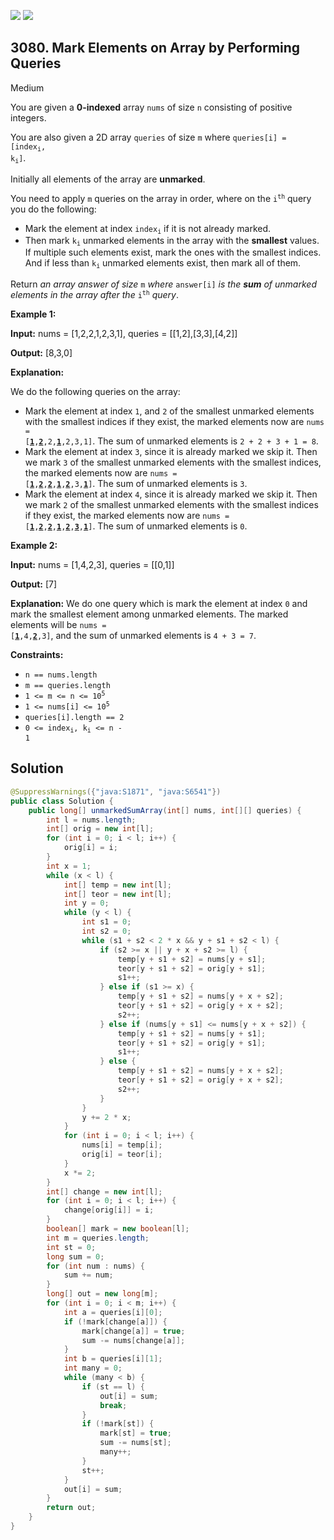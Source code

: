 [![](https://img.shields.io/github/stars/javadev/LeetCode-in-Java?label=Stars&style=flat-square)](https://github.com/javadev/LeetCode-in-Java)
[![](https://img.shields.io/github/forks/javadev/LeetCode-in-Java?label=Fork%20me%20on%20GitHub%20&style=flat-square)](https://github.com/javadev/LeetCode-in-Java/fork)

## 3080\. Mark Elements on Array by Performing Queries

Medium

You are given a **0-indexed** array `nums` of size `n` consisting of positive integers.

You are also given a 2D array `queries` of size `m` where <code>queries[i] = [index<sub>i</sub>, k<sub>i</sub>]</code>.

Initially all elements of the array are **unmarked**.

You need to apply `m` queries on the array in order, where on the <code>i<sup>th</sup></code> query you do the following:

*   Mark the element at index <code>index<sub>i</sub></code> if it is not already marked.
*   Then mark <code>k<sub>i</sub></code> unmarked elements in the array with the **smallest** values. If multiple such elements exist, mark the ones with the smallest indices. And if less than <code>k<sub>i</sub></code> unmarked elements exist, then mark all of them.

Return _an array answer of size_ `m` _where_ `answer[i]` _is the **sum** of unmarked elements in the array after the_ <code>i<sup>th</sup></code> _query_.

**Example 1:**

**Input:** nums = [1,2,2,1,2,3,1], queries = \[\[1,2],[3,3],[4,2]]

**Output:** [8,3,0]

**Explanation:**

We do the following queries on the array:

*   Mark the element at index `1`, and `2` of the smallest unmarked elements with the smallest indices if they exist, the marked elements now are <code>nums = [**<ins>1</ins>**,<ins>**2**</ins>,2,<ins>**1**</ins>,2,3,1]</code>. The sum of unmarked elements is `2 + 2 + 3 + 1 = 8`.
*   Mark the element at index `3`, since it is already marked we skip it. Then we mark `3` of the smallest unmarked elements with the smallest indices, the marked elements now are <code>nums = [**<ins>1</ins>**,<ins>**2**</ins>,<ins>**2**</ins>,<ins>**1**</ins>,<ins>**2**</ins>,3,**<ins>1</ins>**]</code>. The sum of unmarked elements is `3`.
*   Mark the element at index `4`, since it is already marked we skip it. Then we mark `2` of the smallest unmarked elements with the smallest indices if they exist, the marked elements now are <code>nums = [**<ins>1</ins>**,<ins>**2**</ins>,<ins>**2**</ins>,<ins>**1**</ins>,<ins>**2**</ins>,**<ins>3</ins>**,<ins>**1**</ins>]</code>. The sum of unmarked elements is `0`.

**Example 2:**

**Input:** nums = [1,4,2,3], queries = \[\[0,1]]

**Output:** [7]

**Explanation:** We do one query which is mark the element at index `0` and mark the smallest element among unmarked elements. The marked elements will be <code>nums = [**<ins>1</ins>**,4,<ins>**2**</ins>,3]</code>, and the sum of unmarked elements is `4 + 3 = 7`.

**Constraints:**

*   `n == nums.length`
*   `m == queries.length`
*   <code>1 <= m <= n <= 10<sup>5</sup></code>
*   <code>1 <= nums[i] <= 10<sup>5</sup></code>
*   `queries[i].length == 2`
*   <code>0 <= index<sub>i</sub>, k<sub>i</sub> <= n - 1</code>

## Solution

```java
@SuppressWarnings({"java:S1871", "java:S6541"})
public class Solution {
    public long[] unmarkedSumArray(int[] nums, int[][] queries) {
        int l = nums.length;
        int[] orig = new int[l];
        for (int i = 0; i < l; i++) {
            orig[i] = i;
        }
        int x = 1;
        while (x < l) {
            int[] temp = new int[l];
            int[] teor = new int[l];
            int y = 0;
            while (y < l) {
                int s1 = 0;
                int s2 = 0;
                while (s1 + s2 < 2 * x && y + s1 + s2 < l) {
                    if (s2 >= x || y + x + s2 >= l) {
                        temp[y + s1 + s2] = nums[y + s1];
                        teor[y + s1 + s2] = orig[y + s1];
                        s1++;
                    } else if (s1 >= x) {
                        temp[y + s1 + s2] = nums[y + x + s2];
                        teor[y + s1 + s2] = orig[y + x + s2];
                        s2++;
                    } else if (nums[y + s1] <= nums[y + x + s2]) {
                        temp[y + s1 + s2] = nums[y + s1];
                        teor[y + s1 + s2] = orig[y + s1];
                        s1++;
                    } else {
                        temp[y + s1 + s2] = nums[y + x + s2];
                        teor[y + s1 + s2] = orig[y + x + s2];
                        s2++;
                    }
                }
                y += 2 * x;
            }
            for (int i = 0; i < l; i++) {
                nums[i] = temp[i];
                orig[i] = teor[i];
            }
            x *= 2;
        }
        int[] change = new int[l];
        for (int i = 0; i < l; i++) {
            change[orig[i]] = i;
        }
        boolean[] mark = new boolean[l];
        int m = queries.length;
        int st = 0;
        long sum = 0;
        for (int num : nums) {
            sum += num;
        }
        long[] out = new long[m];
        for (int i = 0; i < m; i++) {
            int a = queries[i][0];
            if (!mark[change[a]]) {
                mark[change[a]] = true;
                sum -= nums[change[a]];
            }
            int b = queries[i][1];
            int many = 0;
            while (many < b) {
                if (st == l) {
                    out[i] = sum;
                    break;
                }
                if (!mark[st]) {
                    mark[st] = true;
                    sum -= nums[st];
                    many++;
                }
                st++;
            }
            out[i] = sum;
        }
        return out;
    }
}
```